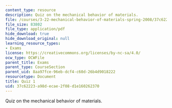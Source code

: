 ```yaml
---
content_type: resource
description: Quiz on the mechanical behavior of materials.
file: /courses/3-22-mechanical-behavior-of-materials-spring-2008/37c62223a98decae2f08d1e160262370_quiz1.pdf
file_size: 83802
file_type: application/pdf
hide_download: true
hide_download_original: null
learning_resource_types:
- Exams
license: https://creativecommons.org/licenses/by-nc-sa/4.0/
ocw_type: OCWFile
parent_title: Exams
parent_type: CourseSection
parent_uid: 8aa97fce-96eb-dcf4-c60d-26b4d9018222
resourcetype: Document
title: Quiz 1
uid: 37c62223-a98d-ecae-2f08-d1e160262370
---
```

Quiz on the mechanical behavior of materials.